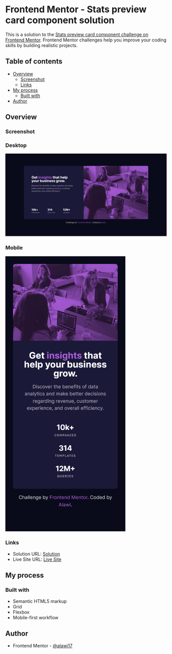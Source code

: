 # Frontend Mentor - Stats preview card component solution

This is a solution to the [Stats preview card component challenge on Frontend Mentor](https://www.frontendmentor.io/challenges/stats-preview-card-component-8JqbgoU62). Frontend Mentor challenges help you improve your coding skills by building realistic projects.

## Table of contents

- [Overview](#overview)
  - [Screenshot](#screenshot)
  - [Links](#links)
- [My process](#my-process)
  - [Built with](#built-with)
- [Author](#author)

## Overview

### Screenshot

### Desktop

![](./images/screenshot-desktop.png)

### Mobile

![](./images/screenshot-mobile.png)

### Links

- Solution URL: [Solution]()
- Live Site URL: [Live Site]()

## My process

### Built with

- Semantic HTML5 markup
- Grid
- Flexbox
- Mobile-first workflow

## Author

- Frontend Mentor - [@alawi17](https://www.frontendmentor.io/profile/alawi17)
